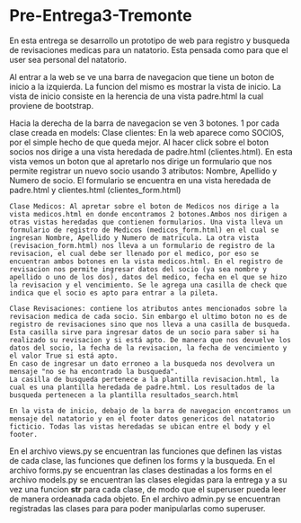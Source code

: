 # Pre-Entrega3-Tremonte

En esta entrega se desarrollo un prototipo de web para registro y busqueda de revisaciones medicas para un natatorio. Esta pensada como para que el user sea personal del natatorio. 

Al entrar a la web se ve una barra de navegacion que tiene un boton de inicio a la izquierda. 
La funcion del mismo es mostrar la vista de inicio. 
La vista de inicio consiste en la herencia de una vista padre.html la cual proviene de bootstrap. 

Hacia la derecha de la barra de navegacion se ven 3 botones. 1 por cada clase creada en models: 
    Clase clientes: En la web aparece como SOCIOS, por el simple hecho de que queda mejor. Al hacer click sobre el boton socios nos dirige a una vista heredada de padre.html (clientes.html). En esta vista vemos un boton que al apretarlo nos dirige un formulario que nos permite registrar un nuevo socio usando 3 atributos: Nombre, Apellido y Numero de socio. El formulario se encuentra en una vista heredada de padre.html y clientes.html (clientes_form.html)

    Clase Medicos: Al apretar sobre el boton de Medicos nos dirige a la vista medicos.html en donde encontramos 2 botones.Ambos nos dirigen a otras vistas heredadas que contienen formularios. Una vista lleva un formulario de registro de Medicos (medicos_form.html) en el cual se ingresan Nombre, Apellido y Numero de matricula. La otra vista (revisacion_form.html) nos lleva a un formulario de registro de la revisacion, el cual debe ser llenado por el medico, por eso se encuentran ambos botones en la vista medicos.html. En el registro de revisacion nos permite ingresar datos del socio (ya sea nombre y apellido o uno de los dos), datos del medico, fecha en el que se hizo la revisacion y el vencimiento. Se le agrega una casilla de check que indica que el socio es apto para entrar a la pileta. 

    Clase Revisaciones: contiene los atributos antes mencionados sobre la revisacion medica de cada socio. Sin embargo el ultimo boton no es de registro de revisaciones sino que nos lleva a una casilla de busqueda. Esta casilla sirve para ingresar datos de un socio para saber si ha realizado su revisacion y si está apto. De manera que nos devuelve los datos del socio, la fecha de la revisacion, la fecha de vencimiento y el valor True si está apto. 
    En caso de ingresar un dato erroneo a la busqueda nos devolvera un mensaje "no se ha encontrado la busqueda". 
    La casilla de busqueda pertenece a la plantilla revisacion.html, la cual es una plantilla heredada de padre.html. Los resultados de la busqueda pertenecen a la plantilla resultados_search.html

    En la vista de inicio, debajo de la barra de navegacion encontramos un mensaje del natatorio y en el footer datos genericos del natatorio ficticio. Todas las vistas heredadas se ubican entre el body y el footer. 

En el archivo views.py se encuentran las funciones que definen las vistas de cada clase, las funciones que definen los forms y la busqueda. 
En el archivo forms.py se encuentran las clases destinadas a los forms
en el archivo models.py se encuentran las clases elegidas para la entrega y a su vez una funcion __str__ para cada clase, de modo que el superuser pueda leer de manera ordeanada cada objeto. 
En el archivo admin.py se encuentran registradas las clases para para poder manipularlas como superuser.







